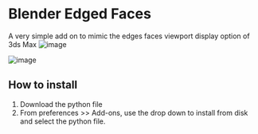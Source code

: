 # Blender Edged Faces
A very simple add on to mimic the edges faces viewport display option of 3ds Max
![image](https://github.com/user-attachments/assets/a7c549ab-df28-4991-a75f-e805ae16dd0b)

![image](https://github.com/user-attachments/assets/ea82a371-4097-4554-8171-b33711da9713)



## How to install
1. Download the python file
2. From preferences >> Add-ons, use the drop down to install from disk and select the python file.

